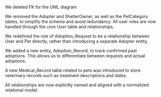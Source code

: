 We deleted FK for the UML diagram

We removed the Adopter and ShelterOwner, as well as the PetCategory tables, to simplify the schema and avoid redundancy. All user roles are now handled through the core User table and relationships.

We redefined the role of Adoption_Request to be a relationship between User and Pet directly, rather than introducing a separate Adopter entity.

We added a new entity, Adoption_Record, to track confirmed past adoptions. This allows us to differentiate between requests and actual adoptions.

A new Medical_Record table related to pets was introduced to store veterinary records such as treatment descriptions and dates.

All relationships are now explicitly named and aligned with a normalized relational model.
